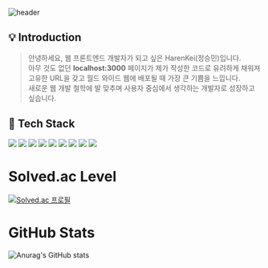 ![header](https://capsule-render.vercel.app/api?type=venom&color=100:85AC35,30:1148A8&height=300&section=header&desc=stargazer&text=HarenKei%20%28Seungmin%20Jeong%29&animation=fadeIn&fontSize=50&fontColor=ffffff)

## 💡 Introduction
> 안녕하세요, 웹 프론트엔드 개발자가 되고 싶은 HarenKei(정승민)입니다.<br/>
> 아무 것도 없던 **localhost:3000** 페이지가 제가 작성한 코드로 유려하게 채워져 고유한 URL을 갖고 월드 와이드 웹에 배포될 때 가장 큰 기쁨을 느낍니다.<br/>
> 새로운 웹 개발 철학에 발 맞추며 사용자 중심에서 생각하는 개발자로 성장하고 싶습니다.

## 📝 Tech Stack
<img src="https://img.shields.io/badge/react-ffffff.svg?style=for-the-badge&logo=react&logoColor=61DAFB" />
<img src="https://img.shields.io/badge/Next.js-ffffff.svg?style=for-the-badge&logo=nextdotjs&logoColor=000000"/>
<img src="https://img.shields.io/badge/HTML5-ffffff.svg?style=for-the-badge&logo=html5&logoColor=E34F26"/>
<img src="https://img.shields.io/badge/CSS3-ffffff.svg?style=for-the-badge&logo=css3&logoColor=1572B6"/>
<img src="https://img.shields.io/badge/styled%20components-ffffff.svg?style=for-the-badge&logo=styledcomponents&logoColor=DB7093"/>
<img src="https://img.shields.io/badge/redux-ffffff.svg?style=for-the-badge&logo=redux&logoColor=764ABC"/>
<img src="https://img.shields.io/badge/Node.js-ffffff.svg?style=for-the-badge&logo=nodedotjs&logoColor=5FA04E"/>
<img src="https://img.shields.io/badge/javascript-ffffff.svg?style=for-the-badge&logo=javascript&logoColor=F7DF1E"/>
<img src="https://img.shields.io/badge/typescript-ffffff.svg?style=for-the-badge&logo=typescript&logoColor=3178C6"/>




Solved.ac Level
=======
[![Solved.ac
프로필](http://mazassumnida.wtf/api/v2/generate_badge?boj=ceounjc)](https://solved.ac/ceounjc)

GitHub Stats
=======
![Anurag's GitHub stats](https://github-readme-stats.vercel.app/api?username=HarenKei&show_icons=true&theme=merko)

<!--
**HarenKei/HarenKei** is a ✨ _special_ ✨ repository because its `README.md` (this file) appears on your GitHub profile.

Here are some ideas to get you started:

- 🔭 I’m currently working on ...
- 🌱 I’m currently learning ...
- 👯 I’m looking to collaborate on ...
- 🤔 I’m looking for help with ...
- 💬 Ask me about ...
- 📫 How to reach me: ...
- 😄 Pronouns: ...
- ⚡ Fun fact: ...
-->
